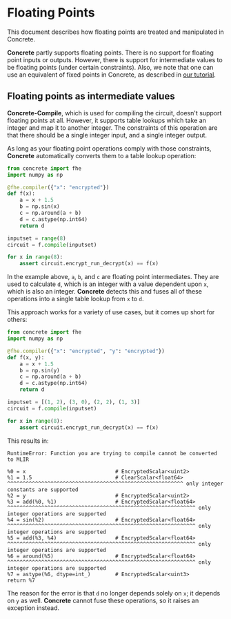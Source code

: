 # Floating Points

This document describes how floating points are treated and manipulated in Concrete.

**Concrete** partly supports floating points. There is no support for floating point inputs or outputs. However, there is support for intermediate values to be floating points (under certain constraints). Also, we note that one can use an equivalent of fixed points in Concrete, as described in [our tutorial](../../frontends/concrete-python/examples/floating_point/floating_point.ipynb).

## Floating points as intermediate values

**Concrete-Compile**, which is used for compiling the circuit, doesn't support floating points at all. However, it supports table lookups which take an integer and map it to another integer. The constraints of this operation are that there should be a single integer input, and a single integer output.

As long as your floating point operations comply with those constraints, **Concrete** automatically converts them to a table lookup operation:

```python
from concrete import fhe
import numpy as np

@fhe.compiler({"x": "encrypted"})
def f(x):
    a = x + 1.5
    b = np.sin(x)
    c = np.around(a + b)
    d = c.astype(np.int64)
    return d

inputset = range(8)
circuit = f.compile(inputset)

for x in range(8):
    assert circuit.encrypt_run_decrypt(x) == f(x)
```

In the example above, `a`, `b`, and `c` are floating point intermediates. They are used to calculate `d`, which is an integer with a value dependent upon `x`, which is also an integer. **Concrete** detects this and fuses all of these operations into a single table lookup from `x` to `d`.

This approach works for a variety of use cases, but it comes up short for others:

<!--pytest-codeblocks:skip-->
```python
from concrete import fhe
import numpy as np

@fhe.compiler({"x": "encrypted", "y": "encrypted"})
def f(x, y):
    a = x + 1.5
    b = np.sin(y)
    c = np.around(a + b)
    d = c.astype(np.int64)
    return d

inputset = [(1, 2), (3, 0), (2, 2), (1, 3)]
circuit = f.compile(inputset)

for x in range(8):
    assert circuit.encrypt_run_decrypt(x) == f(x)
```

This results in:

```
RuntimeError: Function you are trying to compile cannot be converted to MLIR

%0 = x                             # EncryptedScalar<uint2>
%1 = 1.5                           # ClearScalar<float64>
^^^^^^^^^^^^^^^^^^^^^^^^^^^^^^^^^^^^^^^^^^^^^^^^^^^^^^^^^ only integer constants are supported
%2 = y                             # EncryptedScalar<uint2>
%3 = add(%0, %1)                   # EncryptedScalar<float64>
^^^^^^^^^^^^^^^^^^^^^^^^^^^^^^^^^^^^^^^^^^^^^^^^^^^^^^^^^^^^^ only integer operations are supported
%4 = sin(%2)                       # EncryptedScalar<float64>
^^^^^^^^^^^^^^^^^^^^^^^^^^^^^^^^^^^^^^^^^^^^^^^^^^^^^^^^^^^^^ only integer operations are supported
%5 = add(%3, %4)                   # EncryptedScalar<float64>
^^^^^^^^^^^^^^^^^^^^^^^^^^^^^^^^^^^^^^^^^^^^^^^^^^^^^^^^^^^^^ only integer operations are supported
%6 = around(%5)                    # EncryptedScalar<float64>
^^^^^^^^^^^^^^^^^^^^^^^^^^^^^^^^^^^^^^^^^^^^^^^^^^^^^^^^^^^^^ only integer operations are supported
%7 = astype(%6, dtype=int_)        # EncryptedScalar<uint3>
return %7
```

The reason for the error is that `d` no longer depends solely on `x`; it depends on `y` as well. **Concrete** cannot fuse these operations, so it raises an exception instead.
